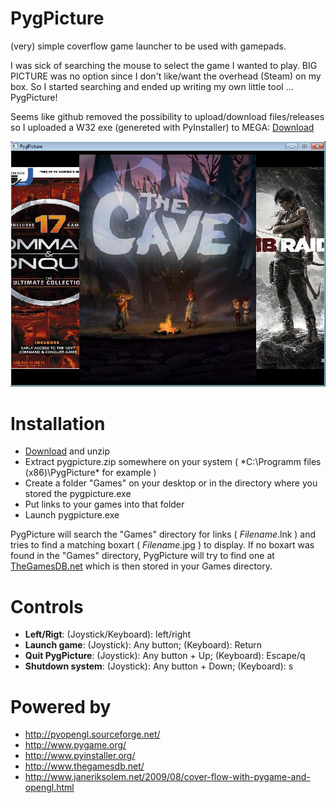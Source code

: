 # PygPicture

(very) simple coverflow game launcher to be used with gamepads.

I was sick of searching the mouse to select the game I wanted to play. BIG PICTURE was no option since I don't like/want the overhead (Steam) on my box.
So I started searching and ended up writing my own little tool ... PygPicture!

Seems like github removed the possibility to upload/download files/releases so I uploaded a W32 exe (genereted with PyInstaller) to MEGA: [Download](https://mega.co.nz/#!iMtgiJxb!dWmqWj5Ur0CfDSMKqp4N9AwW71QydTQEzn4HMvxx-84)


![ScreenShot](https://github.com/jayme-github/PygPicture/raw/master/screenshot.jpg)



# Installation
* [Download](https://mega.co.nz/#!iMtgiJxb!dWmqWj5Ur0CfDSMKqp4N9AwW71QydTQEzn4HMvxx-84) and unzip
* Extract pygpicture.zip somewhere on your system ( *C:\Programm files (x86)\PygPicture\*  for example )
* Create a folder "Games" on your desktop or in the directory where you stored the pygpicture.exe
* Put links to your games into that folder
* Launch pygpicture.exe

PygPicture will search the "Games" directory for links ( *Filename*.lnk ) and tries to find a matching boxart ( *Filename*.jpg ) to display.
If no boxart was found in the "Games" directory, PygPicture will try to find one at [TheGamesDB.net](http://www.thegamesdb.net/) which is then stored in your Games directory.


# Controls
* **Left/Rigt**: (Joystick/Keyboard): left/right
* **Launch game**: (Joystick): Any button; (Keyboard): Return
* **Quit PygPicture**: (Joystick): Any button + Up; (Keyboard): Escape/q
* **Shutdown system**: (Joystick): Any button + Down; (Keyboard): s

# Powered by
* http://pyopengl.sourceforge.net/
* http://www.pygame.org/
* http://www.pyinstaller.org/
* http://www.thegamesdb.net/
* http://www.janeriksolem.net/2009/08/cover-flow-with-pygame-and-opengl.html

